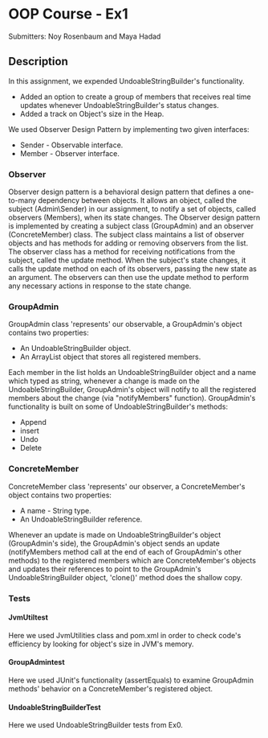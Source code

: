 # OOP Course - Ex1

Submitters: Noy Rosenbaum and Maya Hadad


## Description

In this assignment, we expended UndoableStringBuilder's functionality.
* Added an option to create a group of members that receives real time updates whenever UndoableStringBuilder's status changes.
* Added a track on Object's size in the Heap.

We used Observer Design Pattern by implementing two given interfaces:
* Sender - Observable interface.
* Member - Observer interface.

### Observer

Observer design pattern is a behavioral design pattern that defines a one-to-many dependency between objects. 
It allows an object, called the subject (Admin\Sender) in our assignment, to notify a set of objects, called observers (Members), when its state changes.
The Observer design pattern is implemented by creating a subject class (GroupAdmin) and an observer (ConcreteMember) class. 
The subject class maintains a list of observer objects and has methods for adding or removing observers from the list. 
The observer class has a method for receiving notifications from the subject, called the update method.
When the subject's state changes, it calls the update method on each of its observers, passing the new state as an argument. 
The observers can then use the update method to perform any necessary actions in response to the state change.
 
### GroupAdmin

GroupAdmin class 'represents' our observable, a GroupAdmin's object contains two properties:
* An UndoableStringBuilder object.
* An ArrayList object that stores all registered members.

Each member in the list holds an UndoableStringBuilder object and a name which typed as string, whenever a change is made on
the UndoableStringBuilder, GroupAdmin's object will notify to all the registered members about the change (via "notifyMembers" function).
GroupAdmin's functionality is built on some of UndoableStringBuilder's methods:
* Append
* insert
* Undo
* Delete

### ConcreteMember

ConcreteMember class 'represents' our observer, a ConcreteMember's object contains two properties:
* A name - String type.
* An UndoableStringBuilder reference.

Whenever an update is made on UndoableStringBuilder's object (GroupAdmin's side), the GroupAdmin's object sends an update
(notifyMembers method call at the end of each of GroupAdmin's other methods) to the registered members which are ConcreteMember's
objects and updates their references to point to the GroupAdmin's UndoableStringBuilder object, 'clone()' method does the shallow copy.

### Tests

#### JvmUtiltest

Here we used JvmUtilities class and pom.xml in order to check code's efficiency by looking for object's size in JVM's memory.

#### GroupAdmintest

Here we used JUnit's functionality (assertEquals) to examine GroupAdmin methods' behavior on a ConcreteMember's registered object.

#### UndoableStringBuilderTest

Here we used UndoableStringBuilder tests from Ex0.